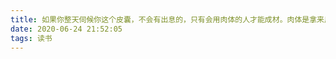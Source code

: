 ```yaml
---
title: 如果你整天伺候你这个皮囊，不会有出息的，只有会用肉体的人才能成材。肉体是拿来用的，不是拿来伺候的。--《皮囊》
date: 2020-06-24 21:52:05
tags: 读书
---
```

